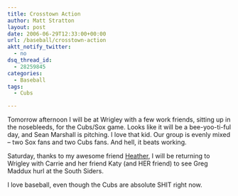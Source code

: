 ```yaml
---
title: Crosstown Action
author: Matt Stratton
layout: post
date: 2006-06-29T12:33:00+00:00
url: /baseball/crosstown-action
aktt_notify_twitter:
  - no
dsq_thread_id:
  - 28259845
categories:
  - Baseball
tags:
  - Cubs

---
```

Tomorrow afternoon I will be at Wrigley with a few work friends, sitting up in the nosebleeds, for the Cubs/Sox game. Looks like it will be a bee-yoo-ti-ful day, and Sean Marshall is pitching. I love that kid. Our group is evenly mixed &#8211; two Sox fans and two Cubs fans. And hell, it beats working.

Saturday, thanks to my awesome friend [Heather][1], I will be returning to Wrigley with Carrie and her friend Katy (and HER friend) to see Greg Maddux hurl at the South Siders.

I love baseball, even though the Cubs are absolute SHIT right now.

 [1]: http://www.yehoodi.com/phpBB2/profile.php?mode=viewprofile&u=2214